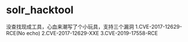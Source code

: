 # solr_hacktool
没查找现成工具，心血来潮写了个小玩具，支持三个漏洞
  1.CVE-2017-12629-RCE(No echo)
  2.CVE-2017-12629-XXE
  3.CVE-2019-17558-RCE
